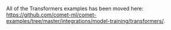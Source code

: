 All of the Transformers examples has been moved here: https://github.com/comet-ml/comet-examples/tree/master/integrations/model-training/transformers/.
